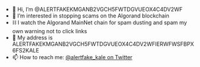 - 👋 Hi, I’m @ALERTFAKEKMGANB2VGCH5FWTDGVUEOX4C4DV2WF
- 👀 I’m interested in stopping scams on the Algorand blockchain
- ⛓️ I watch the Algorand MainNet chain for spam dusting and spam my own warning not to click links
- 🏤 My address is ALERTFAKEKMGANB2VGCH5FWTDGVUEOX4C4DV2WFIERWFWSFBPX6FS2KALE
- 📫 How to reach me: [@alertfake_kale on Twitter](https://twitter.com/ALERTFAKE_KALE)

<!---
ALERTFAKEKMGANB2VGCH5FWTDGVUEOX4C4DV2WF/ALERTFAKEKMGANB2VGCH5FWTDGVUEOX4C4DV2WF is a ✨ special ✨ repository because its `README.md` (this file) appears on your GitHub profile.
You can click the Preview link to take a look at your changes.
--->
